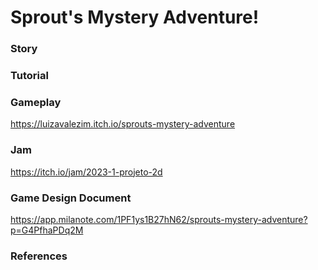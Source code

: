 # Sprout's Mystery Adventure!

### Story

### Tutorial

### Gameplay
https://luizavalezim.itch.io/sprouts-mystery-adventure

### Jam
https://itch.io/jam/2023-1-projeto-2d

### Game Design Document
https://app.milanote.com/1PF1ys1B27hN62/sprouts-mystery-adventure?p=G4PfhaPDq2M

### References

